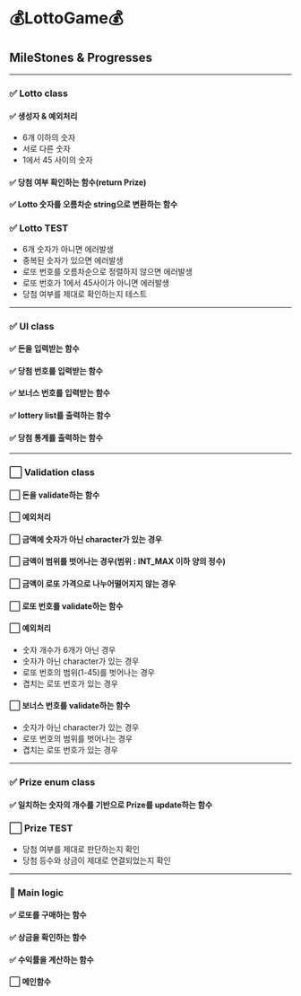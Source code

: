 # 💰LottoGame💰
## MileStones & Progresses 

---
### ✅ Lotto class
#### ✅️ 생성자 &️ 예외처리
- 6개 이하의 숫자
- 서로 다른 숫자
- 1에서 45 사이의 숫자
#### ✅ 당첨 여부 확인하는 함수(return Prize)
#### ✅️ Lotto 숫자를 오름차순 string으로 변환하는 함수
### ✅️ Lotto TEST
- 6개 숫자가 아니면 에러발생
- 중복된 숫자가 있으면 에러발생
- 로또 번호를 오름차순으로 정렬하지 않으면 에러발생
- 로또 번호가 1에서 45사이가 아니면 에러발생
- 당첨 여부를 제대로 확인하는지 테스트


---
### ✅ UI class
#### ✅ 돈을 입력받는 함수
#### ✅ 당첨 번호를 입력받는 함수
#### ✅ 보너스 번호를 입력받는 함수
#### ✅ lottery list를 출력하는 함수
#### ✅ 당첨 통계를 출력하는 함수

---
### ⬜️ Validation class
#### ⬜️ 돈을 validate하는 함수
#### ⬜️ 예외처리
#### ⬜️ 금액에 숫자가 아닌 character가 있는 경우
#### ⬜️ 금액이 범위를 벗어나는 경우(범위 : INT_MAX 이하 양의 정수)
#### ⬜️ 금액이 로또 가격으로 나누어떨어지지 않는 경우
#### ⬜️ 로또 번호를 validate하는 함수
#### ⬜️ 예외처리
- ️숫자 개수가 6개가 아닌 경우
- 숫자가 아닌 character가 있는 경우
- 로또 번호의 범위(1-45)를 벗어나는 경우
- 겹치는 로또 번호가 있는 경우 
#### ⬜️ 보너스 번호를 validate하는 함수
- 숫자가 아닌 character가 있는 경우
- 로또 번호의 범위를 벗어나는 경우
- 겹치는 로또 번호가 있는 경우

---
### ✅️ Prize enum class
#### ✅ 일치하는 숫자의 개수를 기반으로 Prize를 update하는 함수
### ⬜️ Prize TEST
- 당첨 여부를 제대로 판단하는지 확인
- 당첨 등수와 상금이 제대로 연결되었는지 확인

---
### 🚧️️ Main logic
#### ✅ 로또를 구매하는 함수
#### ✅ 상금을 확인하는 함수
#### ✅️ 수익률을 계산하는 함수
#### ⬜️ 메인함수
